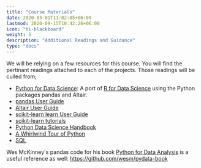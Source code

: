 ```yaml
---
title: "Course Materials"
date: 2020-05-01T11:02:05+06:00
lastmod: 2020-09-15T10:42:26+06:00
icon: "ti-blackboard"
weight: 5
description: "Additional Readings and Guidance"
type: "docs"
---
```


We will be relying on a few resources for this course. You will find the pertinant readings attached to each of the projects.  Those readings will be culled from;

- [Python for Data Science](https://byuidatascience.github.io/python4ds/): A port of [R for Data Science](https://r4ds.had.co.nz/index.html) using the Python packages pandas and Altair.
- [pandas User Guide](https://pandas.pydata.org/pandas-docs/stable/user_guide/index.html)
- [Altair User Guide](https://altair-viz.github.io/)
- [scikit-learn learn User Guide](https://scikit-learn.org/stable/user_guide.html)
- [scikit-learn tutorials](https://scikit-learn.org/stable/tutorial/index.html)
- [Python Data Science Handbook](https://jakevdp.github.io/PythonDataScienceHandbook/)
- [A Whirlwind Tour of Python](https://jakevdp.github.io/WhirlwindTourOfPython/)
- [SQL](https://docs.data.world/documentation/sql/concepts/basic/intro.html)

Wes McKinney's pandas code for his book [Python for Data Analysis]() is a useful reference as well: <https://github.com/wesm/pydata-book>